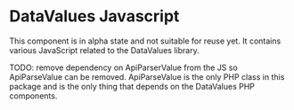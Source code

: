 # DataValues Javascript

This component is in alpha state and not suitable for reuse yet.
It contains various JavaScript related to the DataValues library.

TODO: remove dependency on ApiParserValue from the JS so ApiParseValue
can be removed. ApiParseValue is the only PHP class in this package and
is the only thing that depends on the DataValues PHP components.